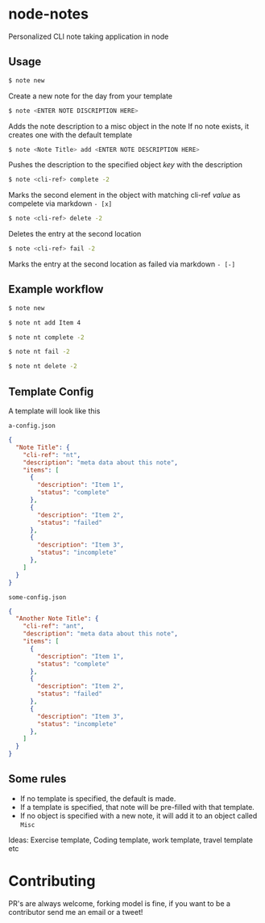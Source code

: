 # node-notes
Personalized CLI note taking application in node


## Usage
```sh
$ note new
 ```
Create a new note for the day from your template

```sh
$ note <ENTER NOTE DISCRIPTION HERE>
```
Adds the note description to a misc object in the note
If no note exists, it creates one with the default template

```sh
$ note <Note Title> add <ENTER NOTE DESCRIPTION HERE>
```
Pushes the description to the specified object *key* with the description

```sh
$ note <cli-ref> complete -2 
```
Marks the second element in the object with matching cli-ref *value* as compelete via markdown `- [x]`

```sh
$ note <cli-ref> delete -2 
```
Deletes the entry at the second location

```sh
$ note <cli-ref> fail -2 
```
Marks the entry at the second location as failed via markdown `- [-]`


## Example workflow

```sh
$ note new 
```
```sh
$ note nt add Item 4 
```

```sh
$ note nt complete -2
```

```sh
$ note nt fail -2
```

```sh
$ note nt delete -2
```


## Template Config
A template will look like this

`a-config.json`
```json
{
  "Note Title": {
    "cli-ref": "nt",
    "description": "meta data about this note",
    "items": [
      { 
        "description": "Item 1",
        "status": "complete"
      },
      { 
        "description": "Item 2",
        "status": "failed"
      },
      { 
        "description": "Item 3",
        "status": "incomplete"
      },
    ]
  }
}
```

`some-config.json`
```json
{
  "Another Note Title": {
    "cli-ref": "ant",
    "description": "meta data about this note",
    "items": [
      { 
        "description": "Item 1",
        "status": "complete"
      },
      { 
        "description": "Item 2",
        "status": "failed"
      },
      { 
        "description": "Item 3",
        "status": "incomplete"
      },
    ]
  }
}
```

## Some rules
- If no template is specified, the default is made.
- If a template is specified, that note will be pre-filled with that template.
- If no object is specified with a new note, it will add it to an object called `Misc`

Ideas:
Exercise template, Coding template, work template, travel template etc


# Contributing
PR's are always welcome, forking model is fine, if you want to be a contributor send me an email or a tweet!
